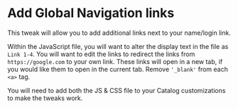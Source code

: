 # Add Global Navigation links

This tweak will allow you to add additional links next to your name/login link.

Within the JavaScript file, you will want to alter the display text in the file as `Link 1-4`.
You will want to edit the links to redirect the links from `https://google.com` to your own link.
These links will open in a new tab, if you would like them to open in the current tab. Remove `'_blank'` from each `<a>` tag.

You will need to add both the JS & CSS file to your Catalog customizations to make the tweaks work.
